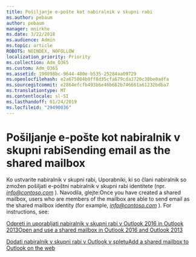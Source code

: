 ```yaml
---
title: Pošiljanje e-pošte kot nabiralnik v skupni rabi
ms.author: pebaum
author: pebaum
manager: mnirkhe
ms.date: 3/22/2018
ms.audience: Admin
ms.topic: article
ROBOTS: NOINDEX, NOFOLLOW
localization_priority: Priority
ms.collection: Adm_O365
ms.custom: Adm_O365
ms.assetid: 190898bc-9644-480e-b535-25284aa09729
ms.openlocfilehash: e2a675004b0ff8d35cfa679cda3720c30be0adfa
ms.sourcegitcommit: e2864efcfb493b6e46b662b746661a61232bdba7
ms.translationtype: MT
ms.contentlocale: sl-SI
ms.lasthandoff: 01/24/2019
ms.locfileid: "29490036"
---
```

# <a name="sending-email-as-the-shared-mailbox"></a><span data-ttu-id="b4fe4-102">Pošiljanje e-pošte kot nabiralnik v skupni rabi</span><span class="sxs-lookup"><span data-stu-id="b4fe4-102">Sending email as the shared mailbox</span></span>

<span data-ttu-id="b4fe4-p101">Ko ustvarite nabiralnik v skupni rabi, Uporabniki, ki so člani nabiralnik so zmožen pošiljati e-poštni nabiralnik v skupni rabi identitete (npr. *info@contoso.com* ). Navodila, glejte:</span><span class="sxs-lookup"><span data-stu-id="b4fe4-p101">Once you have created a shared mailbox, users who are members of the mailbox are able to send email as the shared mailbox identity (for example,  *info@contoso.com*  ). For instructions, see:</span></span> 
  
[<span data-ttu-id="b4fe4-105">Odpreti in uporabljati nabiralnik v skupni rabi v Outlook 2016 in Outlook 2013</span><span class="sxs-lookup"><span data-stu-id="b4fe4-105">Open and use a shared mailbox in Outlook 2016 and Outlook 2013</span></span>](https://support.office.com/en-us/article/open-and-use-a-shared-mailbox-in-outlook-2016-and-outlook-2013-d94a8e9e-21f1-4240-808b-de9c9c088afd)
  
[<span data-ttu-id="b4fe4-106">Dodati nabiralnik v skupni rabi v Outlook v spletu</span><span class="sxs-lookup"><span data-stu-id="b4fe4-106">Add a shared mailbox to Outlook on the web</span></span>](https://support.office.com/en-us/article/add-a-shared-mailbox-to-outlook-on-the-web-98b5a90d-4e38-415d-a030-f09a4cd28207)
  

